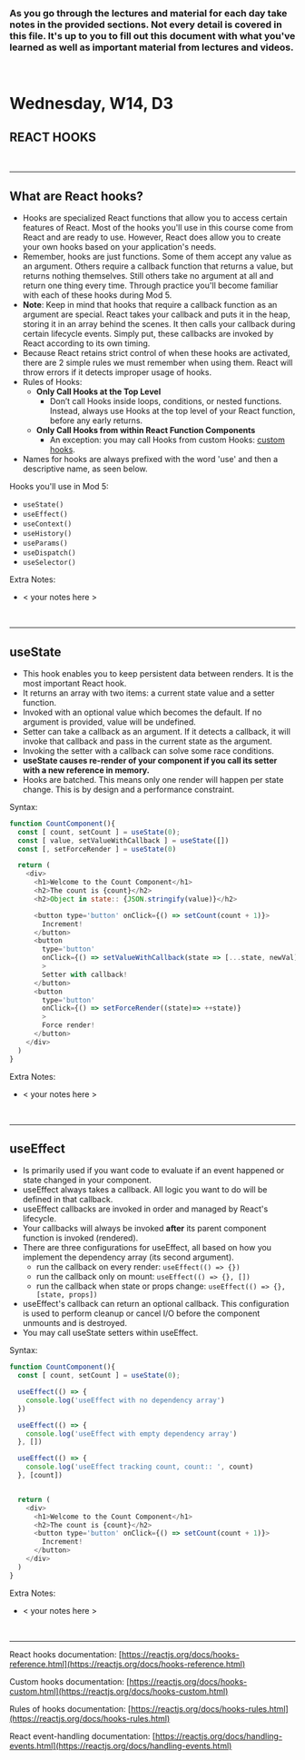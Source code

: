 <br>

### As you go through the lectures and material for each day take notes in the provided sections. Not every detail is covered in this file. It's up to you to fill out this document with what you've learned as well as important material from lectures and videos.

<br>

# Wednesday, W14, D3

## REACT HOOKS

<br>
<hr>

## What are React hooks?

- Hooks are specialized React functions that allow you to access certain features of React. Most of the hooks you'll use in this course come from React and are ready to use. However, React does allow you to create your own hooks based on your application's needs.
- Remember, hooks are just functions. Some of them accept any value as an argument. Others require a callback function that returns a value, but returns nothing themselves. Still others take no argument at all and return one thing every time. Through practice you'll become familiar with each of these hooks during Mod 5.
- **Note**: Keep in mind that hooks that require a callback function as an argument are special. React takes your callback and puts it in the heap, storing it in an array behind the scenes. It then calls your callback during certain lifecycle events. Simply put, these callbacks are invoked by React according to its own timing.
- Because React retains strict control of when these hooks are activated, there are 2 simple rules we must remember when using them. React will throw errors if it detects improper usage of hooks.
- Rules of Hooks:
  - **Only Call Hooks at the Top Level**
    - Don’t call Hooks inside loops, conditions, or nested functions. Instead, always use Hooks at the top level of your React function, before any early returns.
  - **Only Call Hooks from within React Function Components**
    - An exception: you may call Hooks from custom Hooks: [custom hooks](https://reactjs.org/docs/hooks-custom.html).
- Names for hooks are always prefixed with the word 'use' and then a descriptive name, as seen below.

Hooks you'll use in Mod 5:

- `useState()`
- `useEffect()`
- `useContext()`
- `useHistory()`
- `useParams()`
- `useDispatch()`
- `useSelector()`

Extra Notes:

- < your notes here >

<br>
<hr>

## useState

- This hook enables you to keep persistent data between renders. It is the most important React hook.
- It returns an array with two items: a current state value and a setter function.
- Invoked with an optional value which becomes the default. If no argument is provided, value will be undefined.
- Setter can take a callback as an argument. If it detects a callback, it will invoke that callback and pass in the current state as the argument.
- Invoking the setter with a callback can solve some race conditions.
- **useState causes re-render of your component if you call its setter with a new reference in memory.**
- Hooks are batched. This means only one render will happen per state change. This is by design and a performance constraint.

Syntax:

```js
function CountComponent(){
  const [ count, setCount ] = useState(0);
  const [ value, setValueWithCallback ] = useState([])
  const [, setForceRender ] = useState(0)

  return (
    <div>
      <h1>Welcome to the Count Component</h1>
      <h2>The count is {count}</h2>
      <h2>Object in state:: {JSON.stringify(value)}</h2>

      <button type='button' onClick={() => setCount(count + 1)}>
        Increment!
      </button>
      <button
        type='button'
        onClick={() => setValueWithCallback(state => [...state, newVal])}
        >
        Setter with callback!
      </button>
      <button
        type='button'
        onClick={() => setForceRender((state)=> ++state)}
        >
        Force render!
      </button>
    </div>
  )
}
```

Extra Notes:

- < your notes here >

<br>
<hr>

## useEffect

- Is primarily used if you want code to evaluate if an event happened or state changed in your component.
- useEffect always takes a callback. All logic you want to do will be defined in that callback.
- useEffect callbacks are invoked in order and managed by React's lifecycle.
- Your callbacks will always be invoked **after** its parent component function is invoked (rendered).
- There are three configurations for useEffect, all based on how you implement the dependency array (its second argument).
  - run the callback on every render: `useEffect(() => {})`
  - run the callback only on mount: `useEffect(() => {}, [])`
  - run the callback when state or props change: `useEffect(() => {}, [state, props])`
- useEffect's callback can return an optional callback. This configuration is used to perform cleanup or cancel I/O before the component unmounts and is destroyed.
- You may call useState setters within useEffect.

Syntax:

```js
function CountComponent(){
  const [ count, setCount ] = useState(0);

  useEffect(() => {
    console.log('useEffect with no dependency array')
  })

  useEffect(() => {
    console.log('useEffect with empty dependency array')
  }, [])

  useEffect(() => {
    console.log('useEffect tracking count, count:: ', count)
  }, [count])


  return (
    <div>
      <h1>Welcome to the Count Component</h1>
      <h2>The count is {count}</h2>
      <button type='button' onClick={() => setCount(count + 1)}>
        Increment!
      </button>
    </div>
  )
}
```

Extra Notes:

- < your notes here >

<br>
<hr>


React hooks documentation: [https://reactjs.org/docs/hooks-reference.html](https://reactjs.org/docs/hooks-reference.html)

Custom hooks documentation: [https://reactjs.org/docs/hooks-custom.html](https://reactjs.org/docs/hooks-custom.html)

Rules of hooks documentation: [https://reactjs.org/docs/hooks-rules.html](https://reactjs.org/docs/hooks-rules.html)

React event-handling documentation: [https://reactjs.org/docs/handling-events.html](https://reactjs.org/docs/handling-events.html)
